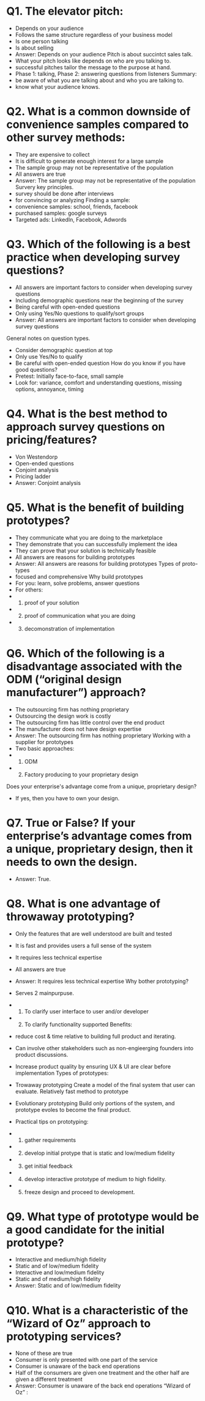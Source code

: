 # Q1. The elevator pitch:
- Depends on your audience
- Follows the same structure regardless of your business model
- Is one person talking
- Is about selling
- Answer: Depends on your audience
Pitch is about succintct sales talk.
- What your pitch looks like depends on who are you talking to.
- successful pitches tailor the message to the purpose at hand.
- Phase 1: talking, Phase 2: answering questions from listeners
Summary: 
- be aware of what you are talking about and who you are talking to.
- know what your audience knows.

# Q2. What is a common downside of convenience samples compared to other survey methods:
- They are expensive to collect
- It is difficult to generate enough interest for a large sample
- The sample group may not be representative of the population
- All answers are true
- Answer: The sample group may not be representative of the population
Survery key principles.
- survey should be done after interviews
- for convincing or analyzing
Finding a sample:
- convenience samples: school, friends, facebook
- purchased samples: google surveys
- Targeted ads: LinkedIn, Facebook, Adwords

# Q3. Which of the following is a best practice when developing survey questions?
- All answers are important factors to consider when developing survey questions
- Including demographic questions near the beginning of the survey
- Being careful with open-ended questions
- Only using Yes/No questions to qualify/sort groups
- Answer: All answers are important factors to consider when developing survey questions

General notes on question types.
- Consider demographic question at top
- Only use Yes/No to qualify
- Be careful with open-ended question
How do you know if you have good questions?
- Pretest:
Initially face-to-face, small sample
- Look for:
variance, comfort and understanding questions, missing options, annoyance, timing

# Q4. What is the best method to approach survey questions on pricing/features?
- Von Westendorp
- Open-ended questions 
- Conjoint analysis
- Pricing ladder
- Answer: Conjoint analysis

# Q5. What is the benefit of building prototypes?
- They communicate what you are doing to the marketplace
- They demonstrate that you can successfully implement the idea
- They can prove that your solution is technically feasible
- All answers are reasons for building prototypes
- Answer: All answers are reasons for building prototypes
Types of proto-types
- focused and comprehensive
Why build prototypes
- For you:
learn, solve problems, answer questions
- For others:
- 1. proof of your solution
- 2. proof of communication what you are doing
- 3. decomonstration of implementation

# Q6. Which of the following is a disadvantage associated with the ODM (“original design manufacturer”) approach?
- The outsourcing firm has nothing proprietary
- Outsourcing the design work is costly
- The outsourcing firm has little control over the end product
- The manufacturer does not have design expertise
- Answer: The outsourcing firm has nothing proprietary
Working with a supplier for prototypes
- Two basic approaches:
- 1. ODM
- 2. Factory producing to your proprietary design

Does your enterprise's advantage come from a unique, proprietary design?
- If yes, then you have to own your design.

# Q7. True or False? If your enterprise’s advantage comes from a unique, proprietary design, then it needs to own the design.
- Answer: True.

# Q8. What is one advantage of throwaway prototyping?
- Only the features that are well understood are built and tested
- It is fast and provides users a full sense of the system
- It requires less technical expertise
- All answers are true
- Answer:  It requires less technical expertise
Why bother prototyping?
- Serves 2 mainpurpuse.
- 1. To clarify user interface to user and/or developer
- 2. To clarify functionality supported
Benefits:
- reduce cost & time relative to building full product and iterating.
- Can involve other stakeholders such as non-engieerging founders into product discussions.
- Increase product quality by ensuring  UX & UI are clear before implementation
Types of prototypes:
- Trowaway prototyping
Create a model of the final system that user can evaluate.
Relatively fast method to prototype
- Evolutionary prototyping
Build only portions of the system, and prototype evoles to become the final product.

- Practical tips on prototyping:
- 1. gather requirements
- 2. develop initial protype that is static and low/medium fidelity
- 3. get initial feedback
- 4. develop interactive prototype of medium to high fidelity.
- 5. freeze design and proceed to development.

# Q9. What type of prototype would be a good candidate for the initial prototype?
- Interactive and medium/high fidelity
- Static and of low/medium fidelity
- Interactive and low/medium fidelity
- Static and of medium/high fidelity
- Answer: Static and of low/medium fidelity

# Q10. What is a characteristic of the “Wizard of Oz” approach to prototyping services?
- None of these are true
- Consumer is only presented with one part of the service
- Consumer is unaware of the back end operations
- Half of the consumers are given one treatment and the other half are given a different treatment
- Answer: Consumer is unaware of the back end operations
“Wizard of Oz” :
